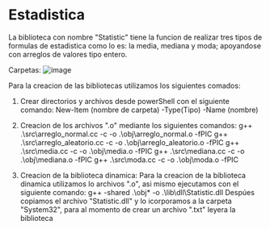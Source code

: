 # Estadistica
La biblioteca con nombre "Statistic" tiene la funcion de realizar tres tipos de formulas de estadistica como lo es: la media, mediana y moda; apoyandose con arreglos de valores tipo entero. 

Carpetas: 
![image](https://user-images.githubusercontent.com/109366932/185821009-fc0cfd85-b834-408d-8766-497fe2b89016.png)

Para la creacion de las bibliotecas utilizamos los siguientes comados: 

1. Crear directorios y archivos desde powerShell con el siguiente comando: 
      New-Item (nombre de carpeta) -Type(Tipo) -Name (nombre) 
      
2. Creacion de los archivos ".o" mediante los siguientes comandos: 
     g++ .\src\arreglo_normal.cc -c -o .\obj\arreglo_normal.o -fPIC
     g++ .\src\arreglo_aleatorio.cc -c -o .\obj\arreglo_aleatorio.o -fPIC
     g++ .\src\media.cc -c -o .\obj\media.o -fPIC
     g++ .\src\mediana.cc -c -o .\obj\mediana.o -fPIC
     g++ .\src\moda.cc -c -o .\obj\moda.o -fPIC
     
3. Creacion de la biblioteca dinamica: 
    Para la creacion de la biblioteca dinamica utilizamos lo archivos ".o", asi mismo ejecutamos con el siguiente comando: 
        g++ -shared .\obj\* -o .\lib\dll\Statistic.dll 
    Despúes copiamos el archivo "Statistic.dll" y lo icorporamos a la carpeta "System32", para al momento de crear un archivo         ".txt" leyera la biblioteca

